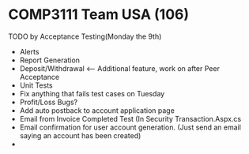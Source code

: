 # COMP3111 Team USA (106)

TODO by Acceptance Testing(Monday the 9th)
 * Alerts
 * Report Generation
 * Deposit/Withdrawal <-- Additional feature, work on after Peer Acceptance
 * Unit Tests
 * Fix anything that fails test cases on Tuesday
 * Profit/Loss Bugs?
 * Add auto postback to account application page
 * Email from Invoice Completed Test (In Security Transaction.Aspx.cs
 * Email confirmation for user account generation. (Just send an email saying an account has been created)
 * 
